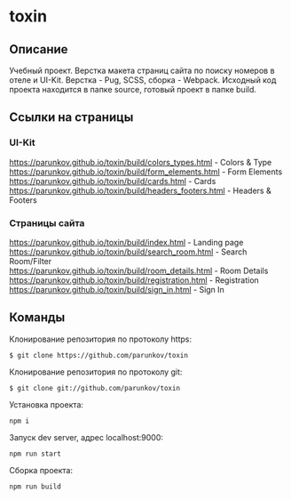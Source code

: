 # toxin

## Описание

Учебный проект. Верстка макета страниц сайта по поиску номеров в отеле и UI-Kit. Верстка - Pug, SCSS, сборка - Webpack. Исходный код проекта находится в папке source, готовый проект в папке build.

## Ссылки на страницы

### UI-Kit

https://parunkov.github.io/toxin/build/colors_types.html - Colors & Type  
https://parunkov.github.io/toxin/build/form_elements.html - Form Elements  
https://parunkov.github.io/toxin/build/cards.html - Cards  
https://parunkov.github.io/toxin/build/headers_footers.html - Headers & Footers  

### Страницы сайта

https://parunkov.github.io/toxin/build/index.html - Landing page  
https://parunkov.github.io/toxin/build/search_room.html - Search Room/Filter  
https://parunkov.github.io/toxin/build/room_details.html - Room Details  
https://parunkov.github.io/toxin/build/registration.html - Registration  
https://parunkov.github.io/toxin/build/sign_in.html - Sign In  

## Команды

Клонирование репозитория по протоколу https:

    $ git clone https://github.com/parunkov/toxin

Клонирование репозитория по протоколу git:

    $ git clone git://github.com/parunkov/toxin

Установка проекта:
    
    npm i

Запуск dev server, адрес localhost:9000:

    npm run start

Сборка проекта:

    npm run build
